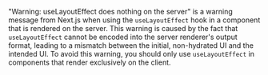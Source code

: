 "Warning: useLayoutEffect does nothing on the server" is a warning message from Next.js when using the `useLayoutEffect` hook in a component that is rendered on the server. This warning is caused by the fact that `useLayoutEffect` cannot be encoded into the server renderer's output format, leading to a mismatch between the initial, non-hydrated UI and the intended UI. To avoid this warning, you should only use `useLayoutEffect` in components that render exclusively on the client.
